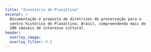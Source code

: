 ```yaml
---
title: "Inventário de Planaltina"
excerpt: >
  Documentação e proposta de diretrizes de preservação para o
  centro histórico de Planaltina, Brasil, compreendendo mais de
  200 imóveis de interesse cultural.
header:
  overlay_image:
  overlay_filter: 0.5
---
```

